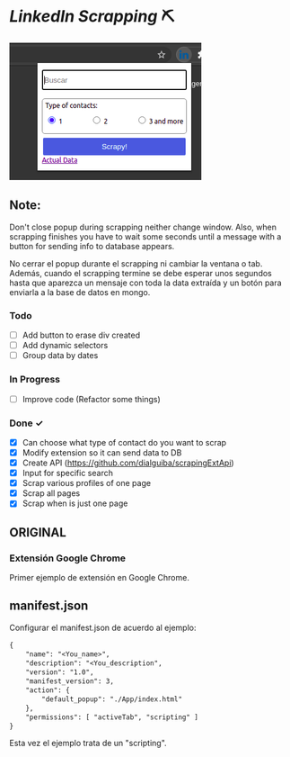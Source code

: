 # _LinkedIn Scrapping_ ⛏️

![preview](./readme-assets/asset1)

## Note:

Don't close popup during scrapping neither change window. Also, when scrapping finishes you have to wait some seconds until a message with a button for sending info to database appears.

No cerrar el popup durante el scrapping ni cambiar la ventana o tab. Además, cuando el scrapping termine se debe esperar unos segundos hasta que aparezca un mensaje con toda la data extraída y un botón para enviarla a la base de datos en mongo.

### Todo

- [ ] Add button to erase div created
- [ ] Add dynamic selectors
- [ ] Group data by dates

### In Progress

- [ ] Improve code (Refactor some things)

### Done ✓

- [x] Can choose what type of contact do you want to scrap
- [x] Modify extension so it can send data to DB
- [x] Create API (https://github.com/dialguiba/scrapingExtApi)
- [x] Input for specific search
- [x] Scrap various profiles of one page
- [x] Scrap all pages
- [x] Scrap when is just one page

## ORIGINAL

### Extensión Google Chrome

Primer ejemplo de extensión en Google Chrome.

## manifest.json

Configurar el manifest.json de acuerdo al ejemplo:

```
{
    "name": "<You_name>",
    "description": "<You_description",
    "version": "1.0",
    "manifest_version": 3,
    "action": {
        "default_popup": "./App/index.html"
    },
    "permissions": [ "activeTab", "scripting" ]
}
```

Esta vez el ejemplo trata de un "scripting".
